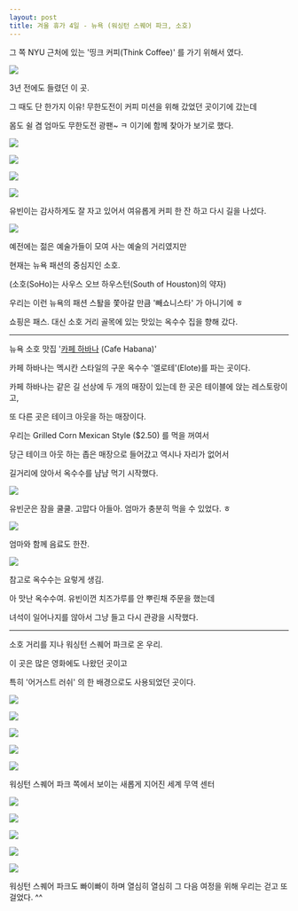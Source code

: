 ```yaml
---
layout: post
title: 겨울 휴가 4일 - 뉴욕 (워싱턴 스퀘어 파크, 소호)
---
```


그 쪽 NYU 근처에 있는 '띵크 커피(Think Coffee)' 를 가기 위해서 였다.


![](http://mblogthumb2.phinf.naver.net/20130829_21/jaylee97_1377759113600lIMvc_PNG/logo.png?type=w2)


3년 전에도 들렸던 이 곳.

그 때도 단 한가지 이유! 무한도전이 커피 미션을 위해 갔었던 곳이기에 갔는데

몸도 쉴 겸 엄마도 무한도전 광팬~ ㅋ 이기에 함께 찾아가 보기로 했다.

![](http://3.bp.blogspot.com/-uiuxoBGjuY8/VK9Tfd8wijI/AAAAAAAAGLk/hgegsWzPhD8/s1600/DSC02140.JPG)


![](http://4.bp.blogspot.com/-c3zDMRQ5LG4/VK9TfoiRjrI/AAAAAAAAGLo/9BZitjMCVr0/s1600/DSC02141.JPG)


![](http://1.bp.blogspot.com/-okRVHlQxFSk/VK9ThzU7n7I/AAAAAAAAGL0/ZuYOhU2UBa4/s1600/DSC02142.JPG)


![](http://1.bp.blogspot.com/-0eara1m8i_Y/VK9TlNE9ayI/AAAAAAAAGME/cMbgVC5TGms/s1600/DSC02143.JPG)


유빈이는 감사하게도 잘 자고 있어서 여유롭게 커피 한 잔 하고 다시 길을 나섰다.

![](http://4.bp.blogspot.com/-mcaH9xFIhUc/VK9TkErzSwI/AAAAAAAAGL8/KPmLLW_rsSg/s1600/DSC02144.JPG)


예전에는 젊은 예술가들이 모여 사는 예술의 거리였지만 

현재는 뉴욕 패션의 중심지인 소호. 

(소호(SoHo)는 사우스 오브 하우스턴(South of Houston)의 약자)

우리는 이런 뉴욕의 패션 스퇄을 쫓아갈 만큼 '빼쇼니스타' 가 아니기에 ㅎ 

쇼핑은 패스. 대신 소호 거리 골목에 있는 맛있는 옥수수 집을 향해 갔다.

---

뉴욕 소호 맛집 '[카페 하바나](http://www.cafehabana.com/) (Cafe Habana)' 

카페 하바나는 멕시칸 스타일의 구운 옥수수 '엘로테'(Elote)를 파는 곳이다.

카페 하바나는 같은 길 선상에 두 개의 매장이 있는데 한 곳은 테이블에 앉는 레스토랑이고, 

또 다른 곳은 테이크 아웃을 하는 매장이다.

우리는 Grilled Corn Mexican Style ($2.50) 를 먹을 꺼여서 

당근 테이크 아웃 하는 좁은 매장으로 들어갔고 역시나 자리가 없어서 

길거리에 앉아서 옥수수를 냠냠 먹기 시작했다.


![](http://3.bp.blogspot.com/-y5sddv_Ynto/VK9Tmss-bbI/AAAAAAAAGMM/0Puii9wUDdo/s1600/DSC02145.JPG)

유빈군은 잠을 쿨쿨. 고맙다 아들아. 엄마가 충분히 먹을 수 있었다. ㅎ

![](http://3.bp.blogspot.com/-lAtiYagN8fs/VK9TyYSuN1I/AAAAAAAAGNM/unAQJTHPs-4/s1600/DSC02153.JPG)

엄마와 함께 음료도 한잔.

![](http://cfile21.uf.tistory.com/image/013F6340511445C6366EF7)

참고로 옥수수는 요렇게 생김.


아 맛난 옥수수여. 유빈이껀 치즈가루를 안 뿌린채 주문을 했는데

녀석이 일어나지를 않아서 그냥 들고 다시 관광을 시작했다.

---

소호 거리를 지나 워싱턴 스퀘어 파크로 온 우리.

이 곳은 많은 영화에도 나왔던 곳이고

특히 '어거스트 러쉬' 의 한 배경으로도 사용되었던 곳이다.


![](http://image.chosun.com/sitedata/image/201212/28/2012122801198_1.jpg)



![](http://3.bp.blogspot.com/-xj87Rp-3r_w/VK9VO3RHleI/AAAAAAAAGSY/BLSPZMLiFp0/s1600/DSC02154.JPG)



![](http://2.bp.blogspot.com/-Dof4UL_ND58/VK9T1pLo2BI/AAAAAAAAGNU/jOstrfWKBV0/s1600/DSC02155.JPG)


![](http://3.bp.blogspot.com/-i9S2DenhOc8/VK9T26DntfI/AAAAAAAAGNc/qpQfMHY8RuQ/s1600/DSC02156.JPG)


![](http://4.bp.blogspot.com/-32NDGgueIT0/VK9T3l5EFJI/AAAAAAAAGNk/htlkaARQU5E/s1600/DSC02157.JPG)

워싱턴 스퀘어 파크 쪽에서 보이는 새롭게 지어진 세계 무역 센터

![](http://4.bp.blogspot.com/-geqrMTBUTkc/VK9T6oHevVI/AAAAAAAAGN0/GzthLp7qowY/s1600/DSC02159.JPG)


![](http://3.bp.blogspot.com/-3FKA-C3PrYY/VK9VZ_T1KwI/AAAAAAAAGTI/k6YdM0r-bbc/s1600/DSC02160.JPG)


![](http://3.bp.blogspot.com/-365nnnPg700/VK9UBoKe2MI/AAAAAAAAGOM/_x6vRTggYiU/s1600/DSC02163.JPG)



![](http://1.bp.blogspot.com/-J09ELZ90l4s/VK9UEOnOQZI/AAAAAAAAGOU/og3uKiYrgTs/s1600/DSC02164.JPG)


![](http://2.bp.blogspot.com/-mh2VrzL8ndU/VK9UGa93YnI/AAAAAAAAGOc/ebSM72un4Fs/s1600/DSC02165.JPG)


워싱턴 스퀘어 파크도 빠이빠이 하며 열심히 열심히 그 다음 여정을 위해 우리는
걷고 또 걸었다. ^^
